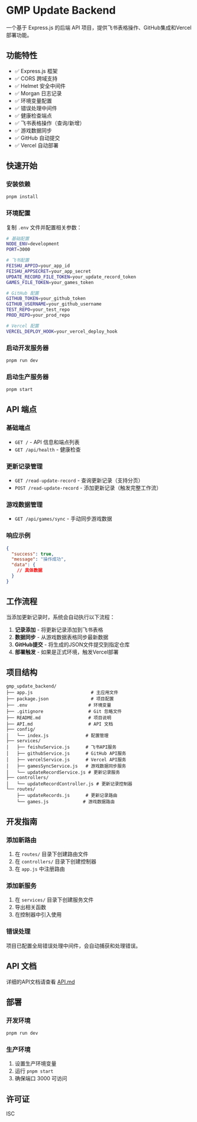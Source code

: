 # GMP Update Backend

一个基于 Express.js 的后端 API 项目，提供飞书表格操作、GitHub集成和Vercel部署功能。

## 功能特性

- ✅ Express.js 框架
- ✅ CORS 跨域支持
- ✅ Helmet 安全中间件
- ✅ Morgan 日志记录
- ✅ 环境变量配置
- ✅ 错误处理中间件
- ✅ 健康检查端点
- ✅ 飞书表格操作（查询/新增）
- ✅ 游戏数据同步
- ✅ GitHub 自动提交
- ✅ Vercel 自动部署

## 快速开始

### 安装依赖

```bash
pnpm install
```

### 环境配置

复制 `.env` 文件并配置相关参数：

```bash
# 基础配置
NODE_ENV=development
PORT=3000

# 飞书配置
FEISHU_APPID=your_app_id
FEISHU_APPSECRET=your_app_secret
UPDATE_RECORD_FILE_TOKEN=your_update_record_token
GAMES_FILE_TOKEN=your_games_token

# GitHub 配置
GITHUB_TOKEN=your_github_token
GITHUB_USERNAME=your_github_username
TEST_REPO=your_test_repo
PROD_REPO=your_prod_repo

# Vercel 配置
VERCEL_DEPLOY_HOOK=your_vercel_deploy_hook
```

### 启动开发服务器

```bash
pnpm run dev
```

### 启动生产服务器

```bash
pnpm start
```

## API 端点

### 基础端点

- `GET /` - API 信息和端点列表
- `GET /api/health` - 健康检查

### 更新记录管理

- `GET /read-update-record` - 查询更新记录（支持分页）
- `POST /read-update-record` - 添加更新记录（触发完整工作流）

### 游戏数据管理

- `GET /api/games/sync` - 手动同步游戏数据

### 响应示例

```json
{
  "success": true,
  "message": "操作成功",
  "data": {
    // 具体数据
  }
}
```

## 工作流程

当添加更新记录时，系统会自动执行以下流程：

1. **记录添加** - 将更新记录添加到飞书表格
2. **数据同步** - 从游戏数据表格同步最新数据
3. **GitHub提交** - 将生成的JSON文件提交到指定仓库
4. **部署触发** - 如果是正式环境，触发Vercel部署

## 项目结构

```
gmp_update_backend/
├── app.js                      # 主应用文件
├── package.json                # 项目配置
├── .env                       # 环境变量
├── .gitignore                 # Git 忽略文件
├── README.md                  # 项目说明
├── API.md                     # API 文档
├── config/
│   └── index.js              # 配置管理
├── services/
│   ├── feishuService.js      # 飞书API服务
│   ├── githubService.js      # GitHub API服务
│   ├── vercelService.js      # Vercel API服务
│   ├── gamesSyncService.js   # 游戏数据同步服务
│   └── updateRecordService.js # 更新记录服务
├── controllers/
│   └── updateRecordController.js # 更新记录控制器
└── routes/
    ├── updateRecords.js      # 更新记录路由
    └── games.js             # 游戏数据路由
```

## 开发指南

### 添加新路由

1. 在 `routes/` 目录下创建路由文件
2. 在 `controllers/` 目录下创建控制器
3. 在 `app.js` 中注册路由

### 添加新服务

1. 在 `services/` 目录下创建服务文件
2. 导出相关函数
3. 在控制器中引入使用

### 错误处理

项目已配置全局错误处理中间件，会自动捕获和处理错误。

## API 文档

详细的API文档请查看 [API.md](./API.md)

## 部署

### 开发环境

```bash
pnpm run dev
```

### 生产环境

1. 设置生产环境变量
2. 运行 `pnpm start`
3. 确保端口 3000 可访问

## 许可证

ISC